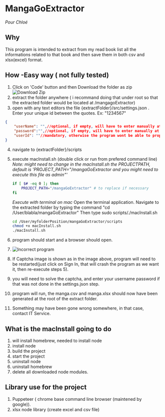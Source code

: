 # MangaGoExtractor

*Pour Chloé*

## Why
This program is intended to extract from my read book list all the informations related to that book and then save them in both csv and xlsx(excel) format.

## How -Easy way ( not fully tested)

1. Click on 'Code' button and then Download the folder as zip
![Download Zip](https://github.com/NicolasAfou/MangaGoExtractor/blob/master/Docs/downloadZip.png)
2. extract the folder anywhere ( i recommand doing that under root so that the extracted folder would be located at /mangagoExtractor)
3. open with any text editors the file {extractFolder}/src/settings.json . Enter your unique id between the quotes. Ex: "1234567"

```json
{
    "userName": "",//optional, if empty, will have to enter manually at launch time
    "password":"",//optional, if empty, will have to enter manually at launch time
    "userId": ""//mandatory, otherwise the program wont be able to properly navigate on the website, can be found in profile settings 'Unique id'
}
```
4. navigate to {extractFolder}/scripts
5. execute macInstall.sh (double click or run from prefered command line)
    *Note: might need to change in the macInstall.sh the PROJECTPATH, default is 'PROJECT_PATH="/mangaGoExtractor and you might need to execute this file as admin"'*
    ```sh
    if [ $# -eq 0 ]; then
        PROJECT_PATH="/mangaGoExtractor" # to replace if necessary
    fi
    ```
    *Execute with terminal on mac*
   Open the terminal application. Navigate to the extracted folder by typing the command "cd /User/blabla/mangaGoExtractor"
   Then type sudo scripts/./macInstall.sh
   ```sh
   cd /User/myfolderPosition/mangaGoExtractor/scripts
   chmod +x macInstall.sh
   ./macInstall.sh
   ```
   
7. program should start and a browser should open.
8. ![Incorrect program](https://github.com/NicolasAfou/MangaGoExtractor/blob/master/Docs/NeedToRestart.png)
9. If Captcha image is shown as in the image above, program will need to be restarted(just click on Sign In, that will crash the program as we want it, then re-execute steps 5).
10. you will need to solve the captcha, and enter your username password if that was not done in the settings.json step.
11. program will run, the manga.csv and manga.xlsx should now have been generated at the root of the extract folder.
12. Something may have been gone wrong somewhere, in that case, contact IT Service.


## What is the macInstall going to do

1. will install homebrew, needed to install node
2. install node
3. build the project
4. start the project
5. uninstall node
6. uninstall homebrew
7. delete all downloaded node modules.

## Library use for the project

1. Puppeteer ( chrome base command line browser (maintened by google)).
2. xlsx node library (create excel and csv file)

